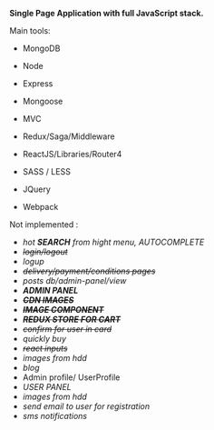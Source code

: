 **Single Page Application with full JavaScript stack.** 

Main tools:

- MongoDB
- Node
- Express
- Mongoose
- MVC
- Redux/Saga/Middleware
- ReactJS/Libraries/Router4
- SASS / LESS
- JQuery

- Webpack



Not implemented :

- _hot **SEARCH** from hight menu, AUTOCOMPLETE_
- _~~login/logout~~_
- _logup_
- _~~delivery/payment/conditions pages~~_
- _posts db/admin-panel/view_
- _**ADMIN PANEL**_
- _**~~CDN IMAGES~~**_
- _**~~IMAGE COMPONENT~~**_
- _**~~REDUX STORE FOR CART~~**_
- _~~confirm for user in card~~_
- _quickly buy_
- _~~react inputs~~_
- _images from hdd_
- _blog_
- Admin profile/ UserProfile
- _USER PANEL_
- _images from hdd_
- _send email to user for registration_
- _sms notifications_
